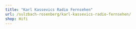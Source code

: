 ```yaml
---
title: "Karl Kassevics Radio Fernsehen"
url: /sulzbach-rosenberg/karl-kassevics-radio-fernsehen/
shop: Hifi
---
```

